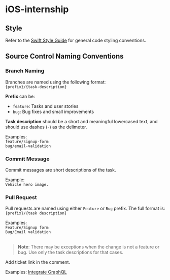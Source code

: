 # iOS-internship

## Style

Refer to the [Swift Style Guide](https://github.com/anikhechoyansimply/swift-style-guide) for general code styling conventions.

## Source Control Naming Conventions

### Branch Naming

Branches are named using the following format: <br/>
`{prefix}/{task-description}`

**Prefix** can be:
- `feature`: Tasks and user stories
- `bug`: Bug fixes and small improvements

**Task description** should be a short and meaningful lowercased text, and should use dashes (-) as the delimeter.

Examples: <br/>
`feature/signup-form` <br/>
`bug/email-validation`

### Commit Message 

Commit messages are short descriptions of the task.

Example: <br/>
`Vehicle hero image.` <br/>

### Pull Request

Pull requests are named using either `Feature` or `Bug` prefix. The full format is: <br/>
`{prefix}/{task description}`

Examples: <br/>
`Feature/Signup form` <br/>
`Bug/Email validation`
<br/><br/>
> **Note**: There may be exceptions when the change is not a feature or bug. Use only the task descriptions for that cases.

Add ticket link in the comment. 

Examples: 
<a href="[url](https://trello.com/c/yUezY8uB/1-integrate-graphql)">Integrate GraphQL</a>
